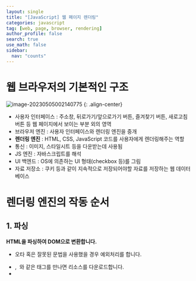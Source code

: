 ```yaml
---
layout: single
title: "[JavaScript] 웹 페이지 렌더링"
categories: javascript
tag: [web, page, browser, rendering]
author_profile: false
search: true
use_math: false
sidebar:
  nav: "counts"
---
```


# 웹 브라우저의 기본적인 구조

![image-20230505002140775]({{site.url}}/2023-05-05-browser-rendering/image-20230505002140775.png) {: .align-center}

- 사용자 인터페이스 : 주소창, 뒤로가기/앞으로가기 버튼, 즐겨찾기 버튼, 새로고침 버튼 등 웹 페이지에서 보이는 부분 외의 영역
- 브라우저 엔진 : 사용자 인터페이스와 렌더링 엔진을 중개
- **렌더링 엔진** : HTML, CSS, JavaScript 코드를 사용자에게 렌더링해주는 역할
- 통신 : 이미지, 스타일시트 등을 다운받는데 사용됨
- JS 엔진 : 자바스크립트를 해석
- UI 백엔드 : OS에 의존하는 UI 형태(checkbox 등)를 그림
- 자료 저장소 : 쿠키 등과 같이 지속적으로 저장되어야할 자료를 저장하는 웹 데이터베이스



# 렌더링 엔진의 작동 순서

## 1. 파싱

**HTML을 파싱하여 DOM으로 변환합니다.**

- 오타 혹은 잘못된 문법을 사용했을 경우 예외처리를 합니다.

- <link>, <img> 와 같은 태그를 만나면 리소스를 다운로드합니다.

- <script> 태그를 만나면 DOM 파싱을 중단하고 자바스크립트를 해석합니다.

## 2. 스타일 계산

**CSS를 파싱하여 CSSOM으로 변환합니다.**

- CSSOM 정보를 통해 DOM 노드에 대한 스타일을 결정합니다.
- 결정된 스타일은 크롬 개발자 도구의 computed 항목에서 확인 가능합니다.

## 3. 레이아웃

**레이아웃 트리(렌더 트리)를 생성합니다.**

* DOM과 계산된 스타일을 따라가며 요소의 크기나 좌표와 같은 정보를 담은 레이아웃 트리를 생성합니다.
* 화면에 표현되는 정보만 트리에 담기게 됩니다. (display: none X, visibility: hidden O, 가상요소 O)

## 4. 페인트

**레이아웃 트리(렌더 트리)가 생성되면 이 트리를 따라 페인트 기록이 생성됩니다.**

- 페인트 기록에는 요소를 렌더링하는 순서가 저장됩니다. 그리고 지금까지의 정보를 바탕으로 한 페이지를 여러 개의 레이어로 나눈 뒤 그 위에 텍스트, 색, 이미지, 보더, 그림자 등의 모든 시각적 부분을 그리는 작업이 진행됩니다.

## 5. 컴포지팅

**각각의 레이어를 스크린에 픽셀로 표현하고(레스터링) 나누었던 레이어들을 합성해 페이지를 그립니다. 이를 컴포지팅이라고 합니다.**
